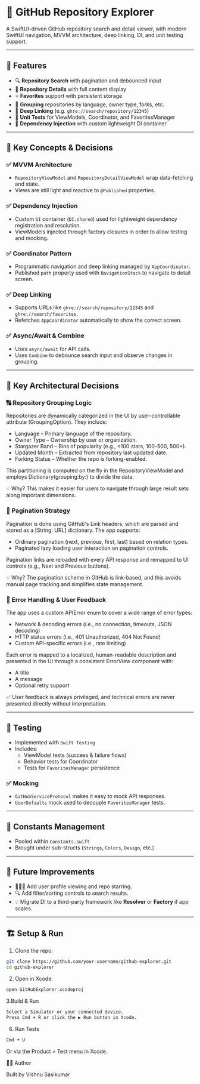 # 📘 GitHub Repository Explorer

A SwiftUI-driven GitHub repository search and detail viewer, with modern SwiftUI navigation, MVVM architecture, deep linking, DI, and unit testing support.

---

## 🚀 Features

- 🔍 **Repository Search** with pagination and debounced input
- 📑 **Repository Details** with full content display
- ⭐️ **Favorites** support with persistent storage
- 📂 **Grouping** repositories by language, owner type, forks, etc.
- 🔗 **Deep Linking** (e.g. `ghre://search/repository/12345`)
- 🧪 **Unit Tests** for ViewModels, Coordinator, and FavoritesManager
- 💉 **Dependency Injection** with custom lightweight DI container

---

## 🧠 Key Concepts & Decisions

### ✅ MVVM Architecture
- `RepositoryViewModel` and `RepositoryDetailViewModel` wrap data-fetching and state.
- Views are still light and reactive to `@Published` properties.

### ✅ Dependency Injection
- Custom `DI` container (`DI.shared`) used for lightweight dependency registration and resolution.
- ViewModels injected through factory closures in order to allow testing and mocking.

### ✅ Coordinator Pattern
- Programmatic navigation and deep linking managed by `AppCoordinator`.
- Published `path` property used with `NavigationStack` to navigate to detail screen.

### ✅ Deep Linking
- Supports URLs like `ghre://search/repository/12345` and `ghre://search/favorites`.
- Refetches `AppCoordinator` automatically to show the correct screen.

### ✅ Async/Await & Combine
- Uses `async/await` for API calls.
- Uses `Combine` to debounce search input and observe changes in grouping.

---

## 🧠 Key Architectural Decisions

### 🔠 Repository Grouping Logic

Repositories are dynamically categorized in the UI by user-controllable attribute (GroupingOption). They include:
- Language – Primary language of the repository.
- Owner Type – Ownership by user or organization.
- Stargazer Band – Bins of popularity (e.g., <100 stars, 100–500, 500+).
- Updated Month – Extracted from repository last updated date.
- Forking Status – Whether the repo is forking-enabled.

This partitioning is computed on the fly in the RepositoryViewModel and employs Dictionary(grouping:by:) to divide the data.

💡 Why? This makes it easier for users to navigate through large result sets along important dimensions.

### 📄 Pagination Strategy

Pagination is done using GitHub's Link headers, which are parsed and stored as a [String: URL] dictionary. The app supports:
- Ordinary pagination (next, previous, first, last) based on relation types.
- Paginated lazy loading user interaction on pagination controls.

Pagination links are reloaded with every API response and remapped to UI controls (e.g., Next and Previous buttons).

💡 Why? The pagination scheme in GitHub is link-based, and this avoids manual page tracking and simplifies state management.

### 🚨 Error Handling & User Feedback

The app uses a custom APIError enum to cover a wide range of error types:
- Network & decoding errors (i.e., no connection, timeouts, JSON decoding)
- HTTP status errors (i.e., 401 Unauthorized, 404 Not Found)
- Custom API-specific errors (i.e., rate limiting)

Each error is mapped to a localized, human-readable description and presented in the UI through a consistent ErrorView component with:
- A title
- A message
- Optional retry support

✅ User feedback is always privileged, and technical errors are never presented directly without interpretation.

---

## 🧪 Testing

- Implemented with `Swift Testing`
- Includes:
  - ViewModel tests (success & failure flows)
  - Behavior tests for Coordinator
  - Tests for `FavoritesManager` persistence

### ✅ Mocking
- `GitHubServiceProtocol` makes it easy to mock API responses.
- `UserDefaults` mock used to decouple `FavoritesManager` tests.

---

## 📌 Constants Management
- Pooled within `Constants.swift`
- Brought under sub-structs (`Strings`, `Colors`, `Design`, etc.)

---

## 🔧 Future Improvements

- 🧑‍🤝‍🧑 Add user profile viewing and repo starring.
- 🔍 Add filter/sorting controls to search results.
- 💡 Migrate DI to a third-party framework like **Resolver** or **Factory** if app scales.

---

## 🏗️ Setup & Run

1. Clone the repo:
  ```bash
  git clone https://github.com/your-username/github-explorer.git
  cd github-explorer
  ```
2. Open in Xcode: 
  ```bash
  open GitHubExplorer.xcodeproj
  ```
3.Build & Run 
  ```bash
  Select a Simulator or your connected device.
  Press Cmd + R or click the ▶️ Run button in Xcode.
  ```
6. Run Tests 
  ```bash
  Cmd + U
  ```
  Or via the Product > Test menu in Xcode.

🧑‍💻 Author

Built by Vishnu Sasikumar
